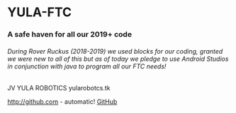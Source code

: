 # YULA-FTC

### A safe haven for all our 2019+ code

###### During Rover Ruckus (2018-2019) we used blocks for our coding, granted we were new to all of this but as of today we pledge to use Android Studios in conjunction with java to program all our FTC needs!


JV YULA ROBOTICS
yularobotcs.tk

http://github.com - automatic!
[GitHub](http://github.com)
